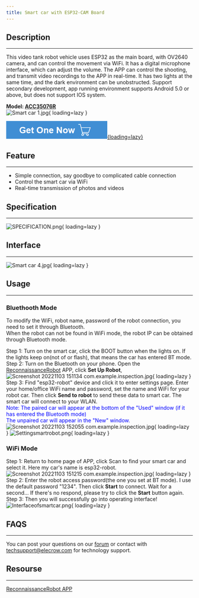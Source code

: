 ```yaml
---
title: Smart car with ESP32-CAM Board
---
```


## Description
-----------

This video tank robot vehicle uses ESP32 as the main board, with OV2640 camera, and can control the movement via WiFi. It has a digital microphone interface, which can adjust the volume. The APP can control the shooting, and transmit video recordings to the APP in real-time. It has two lights at the same time, and the dark environment can be unobstructed. Support secondary development, app running environment supports Android 5.0 or above, but does not support IOS system.

**Model: [ACC35076R](https://www.elecrow.com/smart-car-with-camera-video-tracked-car-robot-wireless-chassis-car-with-esp32-cam-board-suit-for-arduino.html)**  
![Smart car 1.jpg](https://wiki.elecrow.com/images/thumb/e/e7/Smart_car_1.jpg/500px-Smart_car_1.jpg){ loading=lazy }

[![Alt text](../../assets/images/Get_one_now.png){loading=lazy}](https://www.elecrow.com/smart-car-with-camera-video-tracked-car-robot-wireless-chassis-car-with-esp32-cam-board-suit-for-arduino.html?wiki "Title text")

## Feature
-------

- Simple connection, say goodbye to complicated cable connection
- Control the smart car via WiFi
- Real-time transmission of photos and videos

## Specification
-------------

![SPECIFICATION.png](https://wiki.elecrow.com/images/9/90/SPECIFICATION.png){ loading=lazy }

## Interface
---------

![Smart car 4.jpg](https://wiki.elecrow.com/images/thumb/f/f7/Smart_car_4.jpg/700px-Smart_car_4.jpg){ loading=lazy }

## Usage
-----

### **Bluethooth Mode**

To modify the WiFi, robot name, password of the robot connection, you need to set it through Bluetooth.   
When the robot can not be found in WiFi mode, the robot IP can be obtained through Bluetooth mode.

Step 1: Turn on the smart car, click the BOOT button when the lights on. If the lights keep on(not of or flash), that means the car has entered BT mode.  
Step 2: Turn on the Bluetooth on your phone. Open the [ReconnaissanceRobot](https://wiki.elecrow.com/images/2/2c/ReconnaissanceRobot.zip) APP, click **Set Up Robot**,  
![Screenshot 20221103 151134 com.example.inspection.jpg](https://wiki.elecrow.com/images/thumb/1/1c/Screenshot_20221103_151134_com.example.inspection.jpg/400px-Screenshot_20221103_151134_com.example.inspection.jpg){ loading=lazy }  
Step 3: Find "esp32-robot" device and click it to enter settings page. Enter your home/office WiFi name and password, set the name and WiFi for your robot car. Then click **Send to robot** to send these data to smart car. The smart car will connect to your WLAN.  
<font color="blue">Note: The paired car will appear at the bottom of the "Used" window (if it has entered the Bluetooth mode)  
The unpaired car will appear in the "New" window.</font>  
![Screenshot 20221103 152055 com.example.inspection.jpg](https://wiki.elecrow.com/images/thumb/b/b7/Screenshot_20221103_152055_com.example.inspection.jpg/400px-Screenshot_20221103_152055_com.example.inspection.jpg){ loading=lazy }
![Settingsmartrobot.png](https://wiki.elecrow.com/images/thumb/9/97/Settingsmartrobot.png/400px-Settingsmartrobot.png){ loading=lazy }

### **WiFi Mode**

Step 1: Return to home page of APP, click Scan to find your smart car and select it. Here my car's name is esp32-robot.  
![Screenshot 20221103 151215 com.example.inspection.jpg](https://wiki.elecrow.com/images/thumb/a/a1/Screenshot_20221103_151215_com.example.inspection.jpg/400px-Screenshot_20221103_151215_com.example.inspection.jpg){ loading=lazy }  
Step 2: Enter the robot access password(the one you set at BT mode). I use the default password "1234". Then click **Start** to connect. Wait for a second... If there's no respond, please try to click the **Start** button again.  
Step 3: Then you will successfully go into operating interface!  
![Interfaceofsmartcar.png](https://wiki.elecrow.com/images/thumb/2/21/Interfaceofsmartcar.png/900px-Interfaceofsmartcar.png){ loading=lazy }

## FAQS
----

You can post your questions on our [forum](https://forum.elecrow.com/) or contact with techsupport@elecrow.com for technology support.

## Resourse
--------

[ReconnaissanceRobot APP](https://wiki.elecrow.com/images/2/2c/ReconnaissanceRobot.zip)
